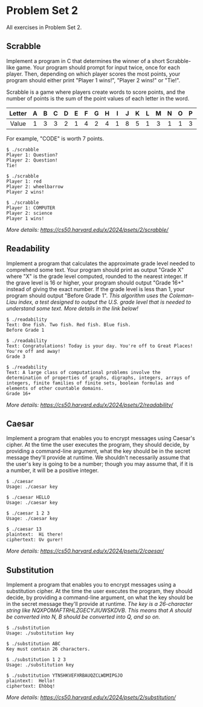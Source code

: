 # Problem Set 2
All exercises in Problem Set 2.

## Scrabble
Implement a program in C that determines the winner of a short Scrabble-like game. Your program should prompt for input twice, once for each player. Then, depending on which player scores the most points, your program should either print "Player 1 wins!", "Player 2 wins!" or "Tie!".

Scrabble is a game where players create words to score points, and the number of points is the sum of the point values of each letter in the word.

| Letter |  A  |  B  |  C  |  D  |  E  |  F  |  G  |  H  |  I  |  J  |  K  |  L  |  M  |  N  |  O  |  P  |  Q  |  R  |  S  |  T  |  U  |  V  |  W  |  X  |  Y  |  Z  |
|:-----:|:---:|:---:|:---:|:---:|:---:|:---:|:---:|:---:|:---:|:---:|:---:|:---:|:---:|:---:|:---:|:---:|:---:|:---:|:---:|:---:|:---:|:---:|:---:|:---:|:---:|:---:|
| Value |  1  |  3  |  3  |  2  |  1  |  4  |  2  |  4  |  1  |  8  |  5  |  1  |  3  |  1  |  1  |  3  | 10  |  1  |  1  |  1  |  1  |  4  |  4  |  8  |  4  | 10  |

For example, "CODE" is worth 7 points.

```
$ ./scrabble                                                                    
Player 1: Question?                                                             
Player 2: Question!                                                             
Tie!
```

```
$ ./scrabble                                                                    
Player 1: red                                                                   
Player 2: wheelbarrow                                                           
Player 2 wins!
```

```
$ ./scrabble                                                                    
Player 1: COMPUTER                                                              
Player 2: science                                                               
Player 1 wins!
```

*More details: https://cs50.harvard.edu/x/2024/psets/2/scrabble/*

## Readability
Implement a program that calculates the approximate grade level needed to comprehend some text. Your program should print as output "Grade X" where "X" is the grade level computed, rounded to the nearest integer. If the grave level is 16 or higher, your program should output "Grade 16+" instead of giving the exact number. If the grade level is less than 1, your program should output "Before Grade 1".
*This algorithm uses the Coleman-Liau index, a test designed to output the U.S. grade level that is needed to understand some text. More details in the link below!*

```
$ ./readability
Text: One fish. Two fish. Red fish. Blue fish.
Before Grade 1
```

```
$ ./readability
Text: Congratulations! Today is your day. You're off to Great Places! You're off and away!
Grade 3
```

```
$ ./readability
Text: A large class of computational problems involve the determination of properties of graphs, digraphs, integers, arrays of integers, finite families of finite sets, boolean formulas and elements of other countable domains.
Grade 16+
```

*More details: https://cs50.harvard.edu/x/2024/psets/2/readability/*

## Caesar
Implement a program that enables you to encrypt messages using Caesar's cipher. At the time the user executes the program, they should decide, by providing a command-line argument, what the key should be in the secret message they'll provide at runtime. We shouldn't necessarily assume that the user's key is going to be a number; though you may assume that, if it is a number, it will be a positive integer.

```
$ ./caesar
Usage: ./caesar key
```

```
$ ./caesar HELLO
Usage: ./caesar key
```

```
$ ./caesar 1 2 3
Usage: ./caesar key
```

```
$ ./caesar 13
plaintext:  Hi there!
ciphertext: Uv gurer!
```

*More details: https://cs50.harvard.edu/x/2024/psets/2/caesar/*

## Substitution
Implement a program that enables you to encrypt messages using a substitution cipher. At the time the user executes the program, they should decide, by providing a command-line argument, on what the key should be in the secret message they'll provide at runtime.
*The key is a 26-character string like NQXPOMAFTRHLZGECYJIUWSKDVB. This means that A should be converted into N, B should be converted into Q, and so on.*

```
$ ./substitution
Usage: ./substitution key
```

```
$ ./substitution ABC
Key must contain 26 characters.
```

```
$ ./substitution 1 2 3
Usage: ./substitution key
```

```
$ ./substitution YTNSHKVEFXRBAUQZCLWDMIPGJO
plaintext:  Hello!
ciphertext: Ehbbq!
```

*More details: https://cs50.harvard.edu/x/2024/psets/2/substitution/*
